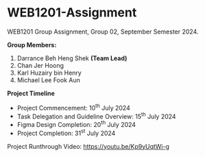 # WEB1201-Assignment  
WEB1201 Group Assignment, Group 02, September Semester 2024.

**Group Members:** 
1) Darrance Beh Heng Shek **(Team Lead)**
2) Chan Jer Hoong
3) Karl Huzairy bin Henry
4) Michael Lee Fook Aun

**Project Timeline**  
- Project Commencement: 10<sup>th</sup> July 2024  
- Task Delegation and Guideline Overview: 15<sup>th</sup> July 2024  
- Figma Design Completion: 20<sup>th</sup> July 2024  
- Project Completion: 31<sup>st</sup> July 2024

Project Runthrough Video: https://youtu.be/Kp9yUqtWi-g
